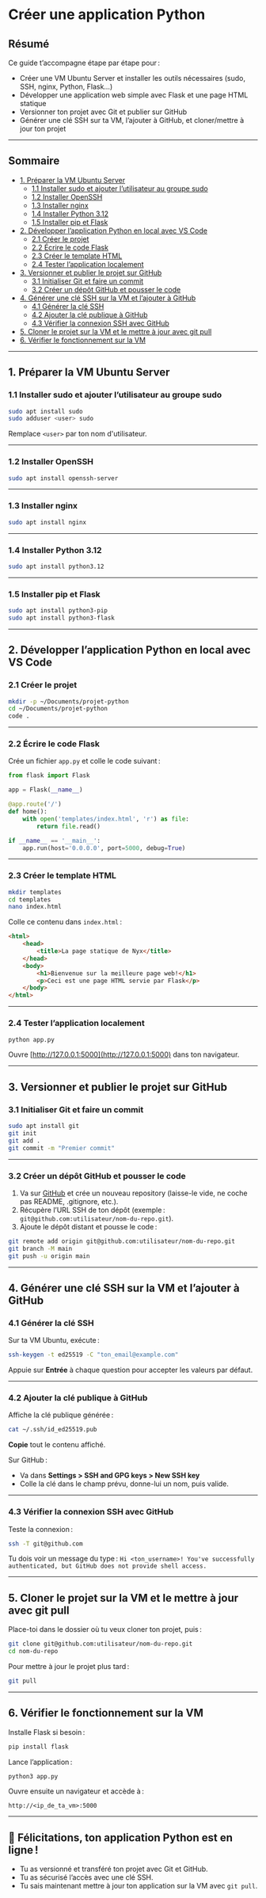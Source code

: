 # Créer une application Python

## Résumé

Ce guide t’accompagne étape par étape pour :

- Créer une VM Ubuntu Server et installer les outils nécessaires (sudo, SSH, nginx, Python, Flask…)
- Développer une application web simple avec Flask et une page HTML statique
- Versionner ton projet avec Git et publier sur GitHub
- Générer une clé SSH sur ta VM, l’ajouter à GitHub, et cloner/mettre à jour ton projet

---

## Sommaire

- [1. Préparer la VM Ubuntu Server](#1-pr%C3%A9parer-la-vm-ubuntu-server)
    - [1.1 Installer sudo et ajouter l’utilisateur au groupe sudo](#11-installer-sudo-et-ajouter-lutilisateur-au-groupe-sudo)
    - [1.2 Installer OpenSSH](#12-installer-openssh)
    - [1.3 Installer nginx](#13-installer-nginx)
    - [1.4 Installer Python 3.12](#14-installer-python-312)
    - [1.5 Installer pip et Flask](#15-installer-pip-et-flask)
- [2. Développer l’application Python en local avec VS Code](#2-d%C3%A9velopper-lapplication-python-en-local-avec-vs-code)
    - [2.1 Créer le projet](#21-cr%C3%A9er-le-projet)
    - [2.2 Écrire le code Flask](#22-%C3%A9crire-le-code-flask)
    - [2.3 Créer le template HTML](#23-cr%C3%A9er-le-template-html)
    - [2.4 Tester l’application localement](#24-tester-lapplication-localement)
- [3. Versionner et publier le projet sur GitHub](#3-versionner-et-publier-le-projet-sur-github)
    - [3.1 Initialiser Git et faire un commit](#31-initialiser-git-et-faire-un-commit)
    - [3.2 Créer un dépôt GitHub et pousser le code](#32-cr%C3%A9er-un-d%C3%A9p%C3%B4t-github-et-pousser-le-code)
- [4. Générer une clé SSH sur la VM et l’ajouter à GitHub](#4-g%C3%A9n%C3%A9rer-une-cl%C3%A9-ssh-sur-la-vm-et-lajouter-%C3%A0-github)
    - [4.1 Générer la clé SSH](#41-g%C3%A9n%C3%A9rer-la-cl%C3%A9-ssh)
    - [4.2 Ajouter la clé publique à GitHub](#42-ajouter-la-cl%C3%A9-publique-%C3%A0-github)
    - [4.3 Vérifier la connexion SSH avec GitHub](#43-v%C3%A9rifier-la-connexion-ssh-avec-github)
- [5. Cloner le projet sur la VM et le mettre à jour avec git pull](#5-cloner-le-projet-sur-la-vm-et-le-mettre-%C3%A0-jour-avec-git-pull)
- [6. Vérifier le fonctionnement sur la VM](#6-v%C3%A9rifier-le-fonctionnement-sur-la-vm)

---

## 1. Préparer la VM Ubuntu Server

### 1.1 Installer sudo et ajouter l’utilisateur au groupe sudo

```bash
sudo apt install sudo
sudo adduser <user> sudo
```

Remplace `<user>` par ton nom d'utilisateur.

---

### 1.2 Installer OpenSSH

```bash
sudo apt install openssh-server
```


---

### 1.3 Installer nginx

```bash
sudo apt install nginx
```


---

### 1.4 Installer Python 3.12

```bash
sudo apt install python3.12
```


---

### 1.5 Installer pip et Flask

```bash
sudo apt install python3-pip
sudo apt install python3-flask
```


---

## 2. Développer l’application Python en local avec VS Code

### 2.1 Créer le projet

```bash
mkdir -p ~/Documents/projet-python
cd ~/Documents/projet-python
code .
```


---

### 2.2 Écrire le code Flask

Crée un fichier `app.py` et colle le code suivant :

```python
from flask import Flask

app = Flask(__name__)

@app.route('/')
def home():
    with open('templates/index.html', 'r') as file:
        return file.read()

if __name__ == '__main__':
    app.run(host='0.0.0.0', port=5000, debug=True)
```


---

### 2.3 Créer le template HTML

```bash
mkdir templates
cd templates
nano index.html
```

Colle ce contenu dans `index.html` :

```html
<html>
    <head>
        <title>La page statique de Nyx</title>
    </head>
    <body>
        <h1>Bienvenue sur la meilleure page web!</h1>
        <p>Ceci est une page HTML servie par Flask</p>
    </body>
</html>
```


---

### 2.4 Tester l’application localement

```bash
python app.py
```

Ouvre [http://127.0.0.1:5000](http://127.0.0.1:5000) dans ton navigateur.

---

## 3. Versionner et publier le projet sur GitHub

### 3.1 Initialiser Git et faire un commit

```bash
sudo apt install git
git init
git add .
git commit -m "Premier commit"
```


---

### 3.2 Créer un dépôt GitHub et pousser le code

1. Va sur [GitHub](https://github.com) et crée un nouveau repository (laisse-le vide, ne coche pas README, .gitignore, etc.).
2. Récupère l’URL SSH de ton dépôt (exemple : `git@github.com:utilisateur/nom-du-repo.git`).
3. Ajoute le dépôt distant et pousse le code :
```bash
git remote add origin git@github.com:utilisateur/nom-du-repo.git
git branch -M main
git push -u origin main
```


---

## 4. Générer une clé SSH sur la VM et l’ajouter à GitHub

### 4.1 Générer la clé SSH

Sur ta VM Ubuntu, exécute :

```bash
ssh-keygen -t ed25519 -C "ton_email@example.com"
```

Appuie sur **Entrée** à chaque question pour accepter les valeurs par défaut.

---

### 4.2 Ajouter la clé publique à GitHub

Affiche la clé publique générée :

```bash
cat ~/.ssh/id_ed25519.pub
```

**Copie** tout le contenu affiché.

Sur GitHub :

- Va dans **Settings > SSH and GPG keys > New SSH key**
- Colle la clé dans le champ prévu, donne-lui un nom, puis valide.

---

### 4.3 Vérifier la connexion SSH avec GitHub

Teste la connexion :

```bash
ssh -T git@github.com
```

Tu dois voir un message du type :
`Hi <ton_username>! You've successfully authenticated, but GitHub does not provide shell access.`

---

## 5. Cloner le projet sur la VM et le mettre à jour avec git pull

Place-toi dans le dossier où tu veux cloner ton projet, puis :

```bash
git clone git@github.com:utilisateur/nom-du-repo.git
cd nom-du-repo
```

Pour mettre à jour le projet plus tard :

```bash
git pull
```


---

## 6. Vérifier le fonctionnement sur la VM

Installe Flask si besoin :

```bash
pip install flask
```

Lance l’application :

```bash
python3 app.py
```

Ouvre ensuite un navigateur et accède à :

```
http://<ip_de_ta_vm>:5000
```


---

## 🎉 Félicitations, ton application Python est en ligne !

- Tu as versionné et transféré ton projet avec Git et GitHub.
- Tu as sécurisé l’accès avec une clé SSH.
- Tu sais maintenant mettre à jour ton application sur la VM avec `git pull`.

